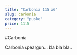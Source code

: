```yaml
---
title: "Carbonia 115 x6"
slug: carbonia
category: "puske"
price: 1115
---
```


#Carbonia

Carbonia speargun...
bla bla bla..